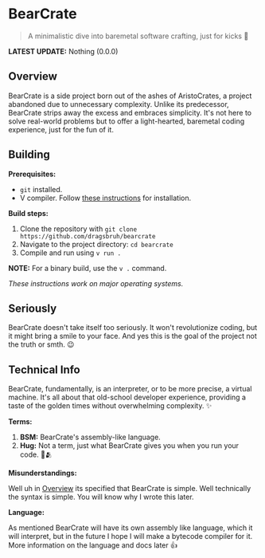 # BearCrate

> A minimalistic dive into baremetal software crafting, just for kicks 🚀

**LATEST UPDATE:** Nothing (0.0.0)

## Overview

BearCrate is a side project born out of the ashes of AristoCrates, a project abandoned due to unnecessary complexity. Unlike its predecessor, BearCrate strips away the excess and embraces simplicity. It's not here to solve real-world problems but to offer a light-hearted, baremetal coding experience, just for the fun of it.

## Building

**Prerequisites:**

- `git` installed.
- V compiler. Follow [these instructions](https://github.com/vlang/v#installing-v-from-source) for installation.

**Build steps:**

1. Clone the repository with `git clone https://github.com/dragsbruh/bearcrate`
2. Navigate to the project directory: `cd bearcrate`
3. Compile and run using `v run .`

**NOTE:** For a binary build, use the `v .` command.

*These instructions work on major operating systems.*

## Seriously

BearCrate doesn't take itself too seriously. It won't revolutionize coding, but it might bring a smile to your face. And yes this is the goal of the project not the truth or smth. 😉

## Technical Info

BearCrate, fundamentally, is an interpreter, or to be more precise, a virtual machine. It's all about that old-school developer experience, providing a taste of the golden times without overwhelming complexity. ✨

**Terms:**

1. **BSM:** BearCrate's assembly-like language.
2. **Hug:** Not a term, just what BearCrate gives you when you run your code. 🐻🫂

**Misunderstandings:**

Well uh in [Overview](#overview) its specified that BearCrate is simple. Well technically the syntax is simple.
You will know why I wrote this later.

**Language:**

As mentioned BearCrate will have its own assembly like language, which it will interpret, but in the future I hope I will make a bytecode compiler for it.
More information on the language and docs later 👍
